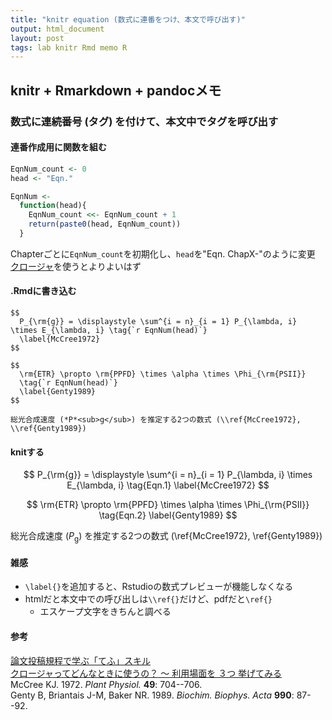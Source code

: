 ```yaml
---
title: "knitr equation (数式に連番をつけ、本文で呼び出す)"
output: html_document
layout: post
tags: lab knitr Rmd memo R
---
```


## knitr + Rmarkdown + pandocメモ

### 数式に連続番号 (タグ) を付けて、本文中でタグを呼び出す

#### 連番作成用に関数を組む

```r
EqnNum_count <- 0
head <- "Eqn."

EqnNum <-
  function(head){
    EqnNum_count <<- EqnNum_count + 1
    return(paste0(head, EqnNum_count))
  }
```
Chapterごとに`EqnNum_count`を初期化し、`head`を"Eqn. ChapX-"のように変更  
[クロージャ](http://qiita.com/HirofumiYashima/items/ed17c83f26de3d510b93)を使うとよりよいはず  

#### .Rmdに書き込む

```eval
$$
  P_{\rm{g}} = \displaystyle \sum^{i = n}_{i = 1} P_{\lambda, i} \times E_{\lambda, i} \tag{`r EqnNum(head)`}
  \label{McCree1972}
$$

$$
  \rm{ETR} \propto \rm{PPFD} \times \alpha \times \Phi_{\rm{PSII}}
  \tag{`r EqnNum(head)`}
  \label{Genty1989}
$$

総光合成速度 (*P*<sub>g</sub>) を推定する2つの数式 (\\ref{McCree1972}, \\ref{Genty1989})  
```

#### knitする
$$
  P_{\rm{g}} = \displaystyle \sum^{i = n}_{i = 1} P_{\lambda, i} \times E_{\lambda, i} \tag{Eqn.1}
  \label{McCree1972}
$$

$$
  \rm{ETR} \propto \rm{PPFD} \times \alpha \times \Phi_{\rm{PSII}}
  \tag{Eqn.2}
  \label{Genty1989}
$$

総光合成速度 (*P*<sub>g</sub>) を推定する2つの数式 (\\ref{McCree1972}, \\ref{Genty1989})  

#### 雑感
- `\label{}`を追加すると、Rstudioの数式プレビューが機能しなくなる  
- htmlだと本文中での呼び出しは`\\ref{}`だけど、pdfだと`\ref{}`  
    - エスケープ文字をきちんと調べる


#### 参考
[論文投稿規程で学ぶ「てふ」スキル](http://d.hatena.ne.jp/ryamada/20140503)  
[クロージャってどんなときに使うの？ ～ 利用場面を ３つ 挙げてみる](http://qiita.com/HirofumiYashima/items/ed17c83f26de3d510b93)   
McCree KJ. 1972. *Plant Physiol.* **49**: 704--706.  
Genty B, Briantais J-M, Baker NR. 1989. *Biochim. Biophys. Acta* **990**: 87--92.
